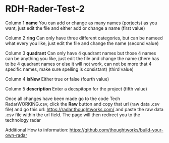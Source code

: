 # RDH-Rader-Test-2
Column 1 **name**
  You can add or change as many names (porjects) as you want, just edit the file and either add or change a name (first value)

Column 2 **ring**
  Can only have three different categories, but can be nameed what every you like, just edit the file and change the name (second value)

Column 3 **quadrant**
  Can only have 4 quadrant names but those 4 names can be anything you like, just edit the file and change the name (there has to be 4 quadrant names or else it will not work, can not be more that 4 specific names, make sure spelling is consistant) (third value)

Column 4 **isNew**
  Either true or false (fourth value)

Column 5 **description**
  Enter a decspitopn for the project (fifth value)
  
Once all changes have been made go to the code Tech RadarWORKING.csv, click the **Raw** button and copy that url (raw data .csv file) and go this url:
https://radar.thoughtworks.com/ and paste the raw data .csv file within the url field. The page will then redirect you to the technology radar

Additional How to information: https://github.com/thoughtworks/build-your-own-radar
